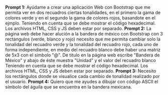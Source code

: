 **Prompt 1:**
Ayúdame a crear una aplicación Web con Bootstrap que me permita ver en dos recuadros ciertas tonalidades, en el primero la gama de colores verde y en el segundo la gama de colores rojos, basandote en el ejmplo. Teniendo en cuenta que se debe mostrar el código hexadecimal. Los archivos HTML, CSS y JS deben estar por separado.
**Prompt 2:**
La página web debe hacer alución a la bandera de méxico con Bootstrap con 3 rectangulos (verde, blanco y rojo) necesito que me permita cambiar solo la tonalidad del recuadro verde y la tonalidad del recuadro rojo, cada uno de forma independiente, en medio del recuadro blanco debe haber una matriz de 5x3 con el simbolo "@". De titulo en la página web escribe "Bandera de México" y abajo de éste muestra "Unidad" y el valor del recuadro blanco Teniendo en cuenta que se debe mostrar el código hexadecimal. Los archivos HTML, CSS y JS deben estar por separado.
**Prompt 3:**
 Necesito los rectángulos donde se visualice cada cambio de tonalidad realizado por el usuario.
 **Prompt 4:**
 Quiero que me ayudes a dibujar con código ASCII el símbolo del águila que se encuentra en la bandera mexicana.
